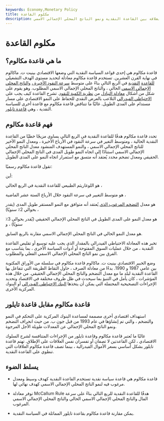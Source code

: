 ```yaml
---
keywords: Economy,Monetary Policy
title: مكلوم القاعدة
description: قاعدة مكالوم هي نظرية وصيغة للسياسة النقدية تصف العلاقة بين القاعدة النقدية ونمو الناتج المحلي الإجمالي الاسمي.
---
```


# مكلوم القاعدة
## ما هي قاعدة مكالوم؟

قاعدة مكالوم هي إحدى قواعد السياسة النقدية التي وضعها الاقتصادي بينيت ت. ماكالوم في نهاية القرن العشرين. تستخدم قاعدة مكالوم معادلة لتحديد مستوى الهدف التشغيلي [للقاعدة](/monetarybase) [النقدية](/monetarybase) في الربع التالي بناءً على متوسط [​​سرعة النقود الأخيرة ،](/velocity) [والناتج المحلي الإجمالي الاسمي](/nominalgdp) الحالي ، والناتج المحلي الإجمالي الاسمي المطلوب. وهو يقوم على شكل من أشكال [معادلة التبادل](/equation_of_exchange) من [نظرية الكمية للنقود](/quantity_theory_of_money). تشرح القاعدة كيف يجب على [الاحتياطي الفيدرالي](/frb) التلاعب بالعرض النقدي للحفاظ على النمو الاقتصادي على مسار مستدام على المدى الطويل. غالبًا ما تتناقض قاعدة مكالوم مع قاعدة أخرى للسياسة النقدية ، وهي [قاعدة تايلور](/taylorsrule).

## فهم قاعدة مكالوم

تحدد قاعدة مكالوم هدفًا للقاعدة النقدية في الربع التالي يساوي مزيجًا خطيًا من القاعدة النقدية الحالية ، ومتوسط التغير في سرعة النقود في الأرباع الأخيرة ، ومعدل النمو الأخير للناتج المحلي الإجمالي الاسمي ، والنمو المستهدف المنشود معدل الناتج المحلي الإجمالي الاسمي استنادًا إلى اتجاه النمو طويل المدى في الناتج المحلي الإجمالي الحقيقي ومعدل تضخم محدد يُعتقد أنه متسق مع استمرار اتجاه النمو على المدى الطويل.

تقول قاعدة مكالوم رسميًا:

أين:

هو اللوغاريثم الطبيعي للقاعدة النقدية في الربع الحالي ،

هو متوسط التغيير في سرعة النقود خلال الأرباع الستة عشر الماضية ،

هو معدل [التضخم المرغوب الذي](/inflation) يُعتقد أنه متوافق مع النمو المستقر طويل المدى (يقدر بحوالي 2٪ سنويًا) ،

هو معدل النمو على المدى الطويل في الناتج المحلي الإجمالي الحقيقي (يُقدر بحوالي 3٪ سنويًا) ، و

هو معدل النمو الحالي في الناتج المحلي الإجمالي الاسمي مقارنة بالربع السابق.

تخبر هذه المعادلة الاحتياطي الفيدرالي بالمقدار الذي يجب عليه توسيع أو تقليص القاعدة النقدية ، من خلال عمليات السوق المفتوحة أو أدوات السياسة الأخرى ، بما يتناسب مع الفرق بين نمو الناتج المحلي الإجمالي الاسمي الفعلي والمطلوب.

وضع الخبير الاقتصادي بينيت ت. ماكالوم قاعدة مكالوم في سلسلة من الأوراق المكتوبة بين عامي 1987 و 1990. بدءًا من معادلة الصرف ، حاول التقاط الطريقة التي تتفاعل بها القاعدة النقدية لبلد ما مع معدل التضخم والناتج المحلي الإجمالي الحقيقي. من خلال هذه المؤشرات ، كان يأمل في التنبؤ بما سيحدث في ظل ظروف مختلفة في الاقتصاد وتحديد الإجراءات التصحيحية المحتملة التي يمكن أن يتخذها [البنك الاحتياطي الفيدرالي](/federalreservebank) أو البنوك المركزية الأخرى.

## قاعدة مكالوم مقابل قاعدة تايلور

استهداف اقتصادي أخرى مصممة لمساعدة البنوك المركزية على التحكم في النمو والتضخم ، والتي تم إنشاؤها في عام 1993 من قبل جون ب. من حيث انحراف التضخم ونمو الناتج المحلي الإجمالي عن المعدلات طويلة الأجل المرجوة.

غالبًا ما تُعتبر قاعدة مكالوم وقاعدة تايلور من الإجراءات المتنافسة لشرح السلوك الاقتصادي ، لكن القاعدتين لا تصفان أو تفسران نفس العلاقات على الإطلاق. تهتم قاعدة تايلور بشكل أساسي بسعر الأموال الفيدرالية ، بينما تصف قاعدة مكالوم العلاقات التي تنطوي على القاعدة النقدية.

## يسلط الضوء

- قاعدة مكالوم هي قاعدة سياسة نقدية تستخدم القاعدة النقدية كهدف وسيط ومعدل مرغوب فيه لنمو الناتج المحلي الإجمالي الاسمي كهدف نهائي لها.

- توفر معادلة McCallum Rule هدفًا للقاعدة النقدية للربع التالي بناءً على سرعة المال والناتج المحلي الإجمالي الاسمي الحالي والناتج المحلي الإجمالي الاسمي المرغوب.

- يمكن مقارنة قاعدة مكالوم بقاعدة تايلور المماثلة في السياسة النقدية.

